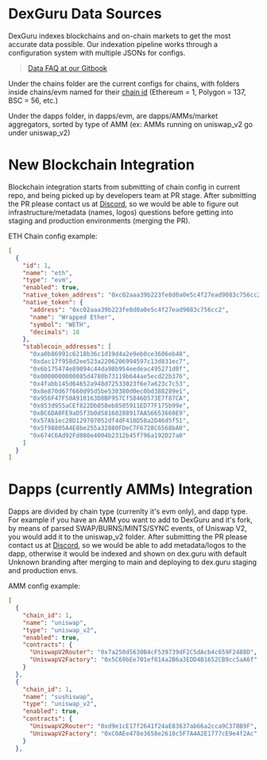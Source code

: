 # DexGuru Data Sources 

DexGuru indexes blockchains and on-chain markets to get the most accurate data possible. Our indexation pipeline works through a
configuration system with multiple JSONs for configs. 

> [Data FAQ at our Gitbook](https://docs.dex.guru/data/data-faq)

Under the chains folder are the current configs for chains, with folders inside chains/evm named for their [chain id](https://chainlist.org/) 
(Ethereum = 1, Polygon = 137, BSC = 56, etc.)

Under the dapps folder, in dapps/evm, are dapps/AMMs/market aggregators, sorted by type of AMM 
(ex: AMMs running on uniswap_v2 go under uniswap_v2)


# New Blockchain Integration

Blockchain integration starts from submitting of chain config in current repo, and being picked up by developers team
at PR stage. After submitting the PR please contact us at [Discord](https://discord.com/channels/779159507967672360/928096490134573087), so we would be able
to figure out infrastructure/metadata (names, logos) questions before getting into staging and production environments (merging the PR).

ETH Chain config example:
```json
[
  {
    "id": 1,
    "name": "eth",
    "type": "evm",
    "enabled": true,
    "native_token_address": "0xc02aaa39b223fe8d0a0e5c4f27ead9083c756cc2",
    "native_token": {
      "address": "0xc02aaa39b223fe8d0a0e5c4f27ead9083c756cc2",
      "name": "Wrapped Ether",
      "symbol": "WETH",
      "decimals": 18
    },
    "stablecoin_addresses": [
      "0xa0b86991c6218b36c1d19d4a2e9eb0ce3606eb48",
      "0xdac17f958d2ee523a2206206994597c13d831ec7",
      "0x6b175474e89094c44da98b954eedeac495271d0f",
      "0x0000000000085d4780b73119b644ae5ecd22b376",
      "0x4fabb145d64652a948d72533023f6e7a623c7c53",
      "0x8e870d67f660d95d5be530380d0ec0bd388289e1",
      "0x956F47F50A910163D8BF957Cf5846D573E7f87CA",
      "0x853d955aCEf822Db058eb8505911ED77F175b99e",
      "0xBC6DA0FE9aD5f3b0d58160288917AA56653660E9",
      "0x57Ab1ec28D129707052df4dF418D58a2D46d5f51",
      "0x5f98805A4E8be255a32880FDeC7F6728C6568bA0",
      "0x674C6Ad92Fd080e4004b2312b45f796a192D27a0"
    ]
  }
]
```

# Dapps (currently AMMs) Integration

Dapps are divided by chain type (currenlty it's evm only), and dapp type. For example if you have an AMM you want to add
to DexGuru and it's fork, by means of parsed SWAP/BURNS/MINTS/SYNC events, of Uniswap V2, you would add it to the uniswap_v2 folder. 
After submitting the PR please contact us at [Discord](https://discord.com/channels/779159507967672360/928096490134573087), so we would be able 
to add metadata/logos to the dapp, otherwise it would be indexed and shown on dex.guru with default Unknown branding after
merging to main and deploying to dex.guru staging and production envs.


AMM config example:
```json
[
  {
    "chain_id": 1,
    "name": "uniswap",
    "type": "uniswap_v2",
    "enabled": true,
    "contracts": {
      "UniswapV2Router": "0x7a250d5630B4cF539739dF2C5dAcb4c659F2488D",
      "UniswapV2Factory": "0x5C69bEe701ef814a2B6a3EDD4B1652CB9cc5aA6f"
    }
  },
  {
    "chain_id": 1,
    "name": "sushiswap",
    "type": "uniswap_v2",
    "enabled": true,
    "contracts": {
      "UniswapV2Router": "0xd9e1cE17f2641f24aE83637ab66a2cca9C378B9F",
      "UniswapV2Factory": "0xC0AEe478e3658e2610c5F7A4A2E1777cE9e4f2Ac"
    }
  },

```
